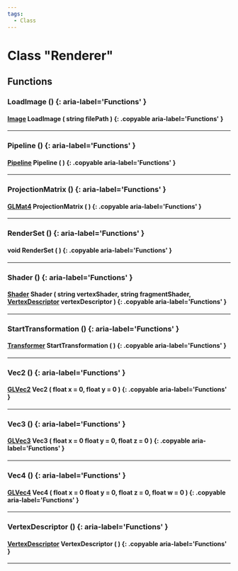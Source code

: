 ```yaml
---
tags:
  - Class
---
```

# Class "Renderer"

## Functions

### LoadImage () {: aria-label='Functions' }
#### [Image](Image.md) LoadImage ( string filePath ) {: .copyable aria-label='Functions' }    

___
### Pipeline () {: aria-label='Functions' }
#### [Pipeline](Pipeline.md) Pipeline ( ) {: .copyable aria-label='Functions' }

___
### ProjectionMatrix () {: aria-label='Functions' }
#### [GLMat4](GLSLValue.md) ProjectionMatrix ( ) {: .copyable aria-label='Functions' }

___
### RenderSet () {: aria-label='Functions' }
#### void RenderSet ( ) {: .copyable aria-label='Functions' }

___
### Shader () {: aria-label='Functions' }
#### [Shader](Shader.md) Shader ( string vertexShader, string fragmentShader, [VertexDescriptor](VertexDescriptor.md) vertexDescriptor ) {: .copyable aria-label='Functions' }

___
### StartTransformation () {: aria-label='Functions' }
#### [Transformer](Transformer.md) StartTransformation ( ) {: .copyable aria-label='Functions' }

___
### Vec2 () {: aria-label='Functions' }
#### [GLVec2](GLSLValue.md) Vec2 ( float x = 0, float y = 0 ) {: .copyable aria-label='Functions' }

___
### Vec3 () {: aria-label='Functions' }
#### [GLVec3](GLSLValue.md) Vec3 ( float x = 0 float y = 0, float z = 0 ) {: .copyable aria-label='Functions' }

___
### Vec4 () {: aria-label='Functions' }
#### [GLVec4](GLSLValue.md) Vec4 ( float x = 0 float y = 0, float z = 0, float w = 0 ) {: .copyable aria-label='Functions' }

___
### VertexDescriptor () {: aria-label='Functions' }
#### [VertexDescriptor](VertexDescriptor.md) VertexDescriptor ( ) {: .copyable aria-label='Functions' }

___
